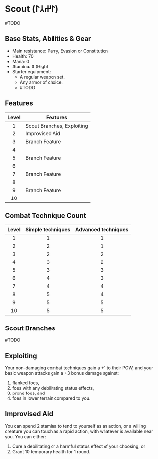 # Scout (𐰃𐰔𐰲𐰃)
#TODO 

## Base Stats, Abilities & Gear
* Main resistance: Parry, Evasion or Constitution
* Health: 70
* Mana: 0
* Stamina: 6 (High)
* Starter equipment:
    * A regular weapon set.
    * Any armor of choice.
    * #TODO 

## Features
Level | Features
:---: | ---
	1 | Scout Branches, Exploiting
2 | Improvised Aid
3 | Branch Feature
4 | 
5 | Branch Feature
6 | 
7 | Branch Feature
8 | 
9 | Branch Feature
10| 


## Combat Technique Count
Level | Simple techniques | Advanced techniques
:---: | :---: | :---:
1 |1|1
2 |2|1
3 |2|2
4 |3|2
5 |3|3
6 |4|3
7 |4|4
8 |5|4
9 |5|5
10|5|5


## Scout Branches
#TODO 

## Exploiting
Your non-damaging combat techniques gain a +1 to their POW, and your basic weapon attacks gain a +3 bonus damage against:
1. flanked foes,
2. foes with any debilitating status effects, 
3. prone foes, and
4. foes in lower terrain compared to you.

## Improvised Aid
You can spend 2 stamina to tend to yourself as an action, or a willing creature you can touch as a rapid action, with whatever is available near you. You can either:
1. Cure a debilitating or a harmful status effect of your choosing, or
2. Grant 10 temporary health for 1 round. 


